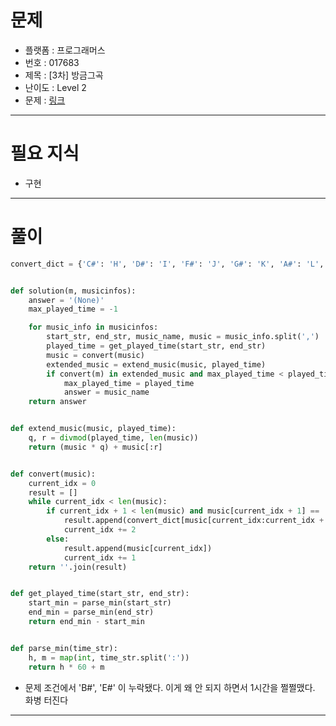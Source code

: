 # 문제
- 플랫폼 : 프로그래머스
- 번호 : 017683
- 제목 : \[3차] 방금그곡
- 난이도 : Level 2
- 문제 : <a href="https://school.programmers.co.kr/learn/courses/30/lessons/17683" target="_blank">링크</a>

---

# 필요 지식
- 구현

---

# 풀이
```python
convert_dict = {'C#': 'H', 'D#': 'I', 'F#': 'J', 'G#': 'K', 'A#': 'L', 'B#': 'M', 'E#': 'N'}


def solution(m, musicinfos):
    answer = '(None)'
    max_played_time = -1

    for music_info in musicinfos:
        start_str, end_str, music_name, music = music_info.split(',')
        played_time = get_played_time(start_str, end_str)
        music = convert(music)
        extended_music = extend_music(music, played_time)
        if convert(m) in extended_music and max_played_time < played_time:
            max_played_time = played_time
            answer = music_name
    return answer


def extend_music(music, played_time):
    q, r = divmod(played_time, len(music))
    return (music * q) + music[:r]


def convert(music):
    current_idx = 0
    result = []
    while current_idx < len(music):
        if current_idx + 1 < len(music) and music[current_idx + 1] == '#':
            result.append(convert_dict[music[current_idx:current_idx + 2]])
            current_idx += 2
        else:
            result.append(music[current_idx])
            current_idx += 1
    return ''.join(result)


def get_played_time(start_str, end_str):
    start_min = parse_min(start_str)
    end_min = parse_min(end_str)
    return end_min - start_min


def parse_min(time_str):
    h, m = map(int, time_str.split(':'))
    return h * 60 + m
```
- 문제 조건에서 'B#', 'E#' 이 누락됐다. 이게 왜 안 되지 하면서 1시간을 쩔쩔맸다. 화병 터진다

---
